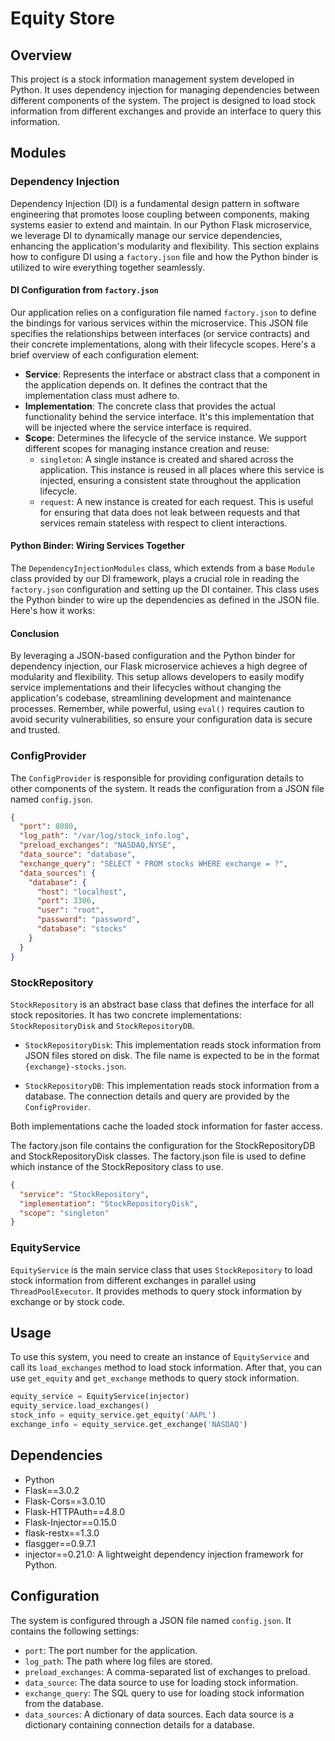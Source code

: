 
# Equity Store

## Overview

This project is a stock information management system developed in Python. It uses dependency injection for managing dependencies between different components of the system. The project is designed to load stock information from different exchanges and provide an interface to query this information.

## Modules

### Dependency Injection


Dependency Injection (DI) is a fundamental design pattern in software engineering that promotes loose coupling between components, making systems easier to extend and maintain. In our Python Flask microservice, we leverage DI to dynamically manage our service dependencies, enhancing the application's modularity and flexibility. This section explains how to configure DI using a `factory.json` file and how the Python binder is utilized to wire everything together seamlessly.

#### DI Configuration from `factory.json`

Our application relies on a configuration file named `factory.json` to define the bindings for various services within the microservice. This JSON file specifies the relationships between interfaces (or service contracts) and their concrete implementations, along with their lifecycle scopes. Here's a brief overview of each configuration element:

- **Service**: Represents the interface or abstract class that a component in the application depends on. It defines the contract that the implementation class must adhere to.
- **Implementation**: The concrete class that provides the actual functionality behind the service interface. It's this implementation that will be injected where the service interface is required.
- **Scope**: Determines the lifecycle of the service instance. We support different scopes for managing instance creation and reuse:
  - `singleton`: A single instance is created and shared across the application. This instance is reused in all places where this service is injected, ensuring a consistent state throughout the application lifecycle.
  - `request`: A new instance is created for each request. This is useful for ensuring that data does not leak between requests and that services remain stateless with respect to client interactions.

#### Python Binder: Wiring Services Together

The `DependencyInjectionModules` class, which extends from a base `Module` class provided by our DI framework, plays a crucial role in reading the `factory.json` configuration and setting up the DI container. This class uses the Python binder to wire up the dependencies as defined in the JSON file. Here's how it works:

#### Conclusion

By leveraging a JSON-based configuration and the Python binder for dependency injection, our Flask microservice achieves a high degree of modularity and flexibility. This setup allows developers to easily modify service implementations and their lifecycles without changing the application's codebase, streamlining development and maintenance processes. Remember, while powerful, using `eval()` requires caution to avoid security vulnerabilities, so ensure your configuration data is secure and trusted.


### ConfigProvider

The `ConfigProvider` is responsible for providing configuration details to other components of the system. It reads the configuration from a JSON file named `config.json`.
```json
{
  "port": 8080,
  "log_path": "/var/log/stock_info.log",
  "preload_exchanges": "NASDAQ,NYSE",
  "data_source": "database",
  "exchange_query": "SELECT * FROM stocks WHERE exchange = ?",
  "data_sources": {
    "database": {
      "host": "localhost",
      "port": 3306,
      "user": "root",
      "password": "password",
      "database": "stocks"
    }
  }
}
```

### StockRepository

`StockRepository` is an abstract base class that defines the interface for all stock repositories. It has two concrete implementations: `StockRepositoryDisk` and `StockRepositoryDB`.

- `StockRepositoryDisk`: This implementation reads stock information from JSON files stored on disk. The file name is expected to be in the format `{exchange}-stocks.json`.

- `StockRepositoryDB`: This implementation reads stock information from a database. The connection details and query are provided by the `ConfigProvider`.

Both implementations cache the loaded stock information for faster access.

The factory.json file contains the configuration for the StockRepositoryDB and StockRepositoryDisk classes. 
The factory.json file is used to define which instance of the StockRepository class to use. 
```json
{
  "service": "StockRepository",
  "implementation": "StockRepositoryDisk",
  "scope": "singleton"
}

```


### EquityService

`EquityService` is the main service class that uses `StockRepository` to load stock information from different exchanges in parallel using `ThreadPoolExecutor`. It provides methods to query stock information by exchange or by stock code.

## Usage

To use this system, you need to create an instance of `EquityService` and call its `load_exchanges` method to load stock information. After that, you can use `get_equity` and `get_exchange` methods to query stock information.

```python
equity_service = EquityService(injector)
equity_service.load_exchanges()
stock_info = equity_service.get_equity('AAPL')
exchange_info = equity_service.get_exchange('NASDAQ')
```

## Dependencies

- Python
- Flask==3.0.2
- Flask-Cors==3.0.10
- Flask-HTTPAuth==4.8.0
- Flask-Injector==0.15.0
- flask-restx==1.3.0
- flasgger==0.9.7.1
- injector==0.21.0: A lightweight dependency injection framework for Python.

## Configuration

The system is configured through a JSON file named `config.json`. It contains the following settings:

- `port`: The port number for the application.
- `log_path`: The path where log files are stored.
- `preload_exchanges`: A comma-separated list of exchanges to preload.
- `data_source`: The data source to use for loading stock information.
- `exchange_query`: The SQL query to use for loading stock information from the database.
- `data_sources`: A dictionary of data sources. Each data source is a dictionary containing connection details for a database.

